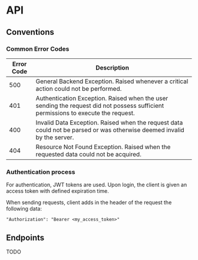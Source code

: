 # API

## Conventions

### Common Error Codes

Error Code | Description
---------- | -------------
500 | General Backend Exception. Raised whenever a critical action could not be performed.
401 | Authentication Exception. Raised when the user sending the request did not possess sufficient permissions to execute the request.
400 | Invalid Data Exception. Raised when the request data could not be parsed or was otherwise deemed invalid by the server.
404 | Resource Not Found Exception. Raised when the requested data could not be acquired.

### Authentication process
For authentication, JWT tokens are used. Upon login, the client is given an access token with defined expiration time.

When sending requests, client adds in the header of the request the following data:
```
"Authorization": "Bearer <my_access_token>"
```

## Endpoints

TODO